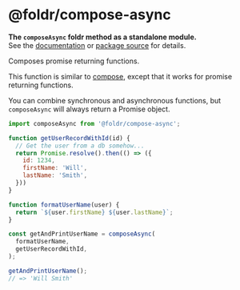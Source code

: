 # @foldr/compose-async

**The `composeAsync` foldr method as a standalone module.**    
See the [documentation](http://foldr.com/0.0.0/compose-async) or [package source](https:/github.com/CloudVessel/foldr/blob/master/packages/categories/compose-async/src/index.js) for details.

Composes promise returning functions.

This function is similar to [compose](#compose), except that it works
for promise returning functions.

You can combine synchronous and asynchronous functions, but `composeAsync`
will always return a Promise object.

```js
import composeAsync from '@foldr/compose-async';

function getUserRecordWithId(id) {
  // Get the user from a db somehow...
  return Promise.resolve().then(() => ({
    id: 1234,
    firstName: 'Will',
    lastName: 'Smith',
  }))
}

function formatUserName(user) {
  return `${user.firstName} ${user.lastName}`;
}

const getAndPrintUserName = composeAsync(
  formatUserName,
  getUserRecordWithId,
);

getAndPrintUserName();
// => 'Will Smith'
```
